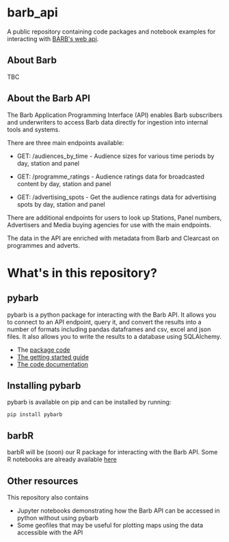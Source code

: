 # barb_api
A public repository containing code packages and notebook examples for interacting with [BARB's web api](https://barb-api.co.uk/api-docs).

## About Barb

TBC

## About the Barb API

The Barb Application Programming Interface (API) enables Barb subscribers and underwriters to access Barb data directly for ingestion into internal tools and systems.

There are three main endpoints available:

- GET: /audiences_by_time - Audience sizes for various time periods by day, station and panel

- GET: /programme_ratings - Audience ratings data for broadcasted content by day, station and panel

- GET: /advertising_spots - Get the audience ratings data for advertising spots by day, station and panel

There are additional endpoints for users to look up Stations, Panel numbers, Advertisers and Media buying agencies for use with the main endpoints.

The data in the API are enriched with metadata from Barb and Clearcast on programmes and adverts.

# What's in this repository?

## pybarb

pybarb is a python package for interacting with the Barb API. It allows you to connect to an API endpoint, query it, and convert the results into a number of formats including pandas dataframes and csv, excel and json files. It also allows you to write the results to a database using SQLAlchemy. 

- The [package code](pybarb/python)
- [The getting started guide](pybarb/python/getting_started.html)
- [The code documentation]()

## Installing pybarb

pybarb is available on pip and can be installed by running:

```
pip install pybarb
```


## barbR

barbR will be (soon) our R package for interacting with the Barb API. Some R notebooks are already available [here](R/R_notebooks)


## Other resources

This repository also contains

- Jupyter notebooks demonstrating how the Barb API can be accessed in python without using pybarb
- Some geofiles that may be useful for plotting maps using the data accessible with the API


